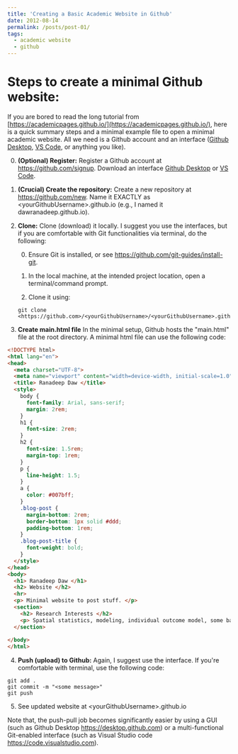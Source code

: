 ```yaml
---
title: 'Creating a Basic Academic Website in Github'
date: 2012-08-14
permalink: /posts/post-01/
tags:
  - academic website
  - github
---
```




# Steps to create a minimal Github website:

If you are bored to read the long tutorial from [https://academicpages.github.io/](https://academicpages.github.io/), here is a quick summary steps and a minimal example file to open a minimal academic website. All we need is a Github account and an interface ([Github Desktop](https://github.com/apps/desktop), [VS Code](https://code.visualstudio.com), or anything you like).

0. **(Optional) Register:** Register a Github account at <https://github.com/signup>. Download an interface [Github Desktop](https://github.com/apps/desktop) or [VS Code](https://code.visualstudio.com).

1.  **(Crucial) Create the repository:** Create a new repository at <https://github.com/new>. Name it EXACTLY as \<yourGithubUsername\>.github.io (e.g., I named it dawranadeep.github.io).

2.  **Clone:** Clone (download) it locally. I suggest you use the interfaces, but if you are comfortable with Git functionalities via terminal, do the following:

    0.  Ensure Git is installed, or see <https://github.com/git-guides/install-git>.

    1.  In the local machine, at the intended project location, open a terminal/command prompt.

    2.  Clone it using:

    ``` console
    git clone <https://github.com>/<yourGithubUsername>/<yourGithubUsername>.github.io
    ```

3.  **Create main.html file** In the minimal setup, Github hosts the "main.html" file at the root directory. A minimal html file can use the following code:

```html
<!DOCTYPE html>
<html lang="en">
<head>
  <meta charset="UTF-8">
  <meta name="viewport" content="width=device-width, initial-scale=1.0">
  <title> Ranadeep Daw </title>
  <style>
    body {
      font-family: Arial, sans-serif;
      margin: 2rem;
    }
    h1 {
      font-size: 2rem;
    }
    h2 {
      font-size: 1.5rem;
      margin-top: 1rem;
    }
    p {
      line-height: 1.5;
    }
    a {
      color: #007bff;
    }
    .blog-post {
      margin-bottom: 2rem;
      border-bottom: 1px solid #ddd;
      padding-bottom: 1rem;
    }
    .blog-post-title {
      font-weight: bold;
    }
  </style>
</head>
<body>  
  <h1> Ranadeep Daw </h1>
  <h2> Website </h2>
  <hr>
  <p> Minimal website to post stuff. </p>
  <section>
    <h2> Research Interests </h2>
    <p> Spatial statistics, modeling, individual outcome model, some basic machine learning techniques. </p>
  </section>
  
</body>
</html>
```

4.  **Push (upload) to Github:** Again, I suggest use the interface. If you're comfortable with terminal, use the following code:

``` console
git add .
git commit -m "<some message>"
git push
```

5.  See updated website at \<yourGithubUsername\>.github.io



Note that, the push-pull job becomes significantly easier by using a GUI (such as Github Desktop <https://desktop.github.com>) or a multi-functional Git-enabled interface (such as Visual Studio code <https://code.visualstudio.com>).
